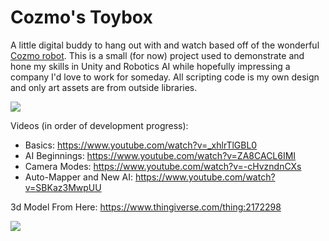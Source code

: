 # Cozmo's Toybox
A little digital buddy to hang out with and watch based off of the wonderful [Cozmo robot](https://www.digitaldreamlabs.com/products/cozmo-pre-order). This is a small (for now) project used to demonstrate and hone my skills in Unity and Robotics AI while hopefully impressing a company I'd love to work for someday. All scripting code is my own design and only art assets are from outside libraries.

![](https://i.imgur.com/am6uUM4.png)
 
Videos (in order of development progress):
- Basics: https://www.youtube.com/watch?v=_xhlrTlGBL0
- AI Beginnings: https://www.youtube.com/watch?v=ZA8CACL6IMI
- Camera Modes: https://www.youtube.com/watch?v=-cHvzndnCXs
- Auto-Mapper and New AI: https://www.youtube.com/watch?v=SBKaz3MwpUU

3d Model From Here:
https://www.thingiverse.com/thing:2172298

![](https://i.imgur.com/ACJ2Eyx.png)

